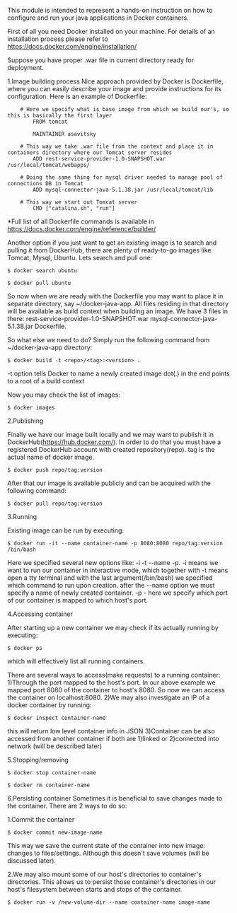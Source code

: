 This module is intended to represent a hands-on instruction on how to configure and run your java applications in
Docker containers.

First of all you need Docker installed on your machine. For details of an installation process please refer to
https://docs.docker.com/engine/installation/

Suppose you have proper .war file in current directory ready for deployment.

1.Image building process
Nice approach provided by Docker is Dockerfile, where you can easily describe your image and provide instructions for
its configuration. Here is an example of Dockerfile:

        # Here we specify what is base image from which we build our's, so this is basically the first layer
            FROM tomcat

            MAINTAINER asavitsky

        # This way we take .war file from the context and place it in containers directory where our Tomcat server resides
            ADD rest-service-provider-1.0-SNAPSHOT.war /usr/local/tomcat/webapps/

        # Doing the same thing for mysql driver needed to manage pool of connections DB in Tomcat
            ADD mysql-connector-java-5.1.38.jar /usr/local/tomcat/lib

        # This way we start out Tomcat server
            CMD ["catalina.sh", "run"]

*Full list of all Dockerfile commands is available in https://docs.docker.com/engine/reference/builder/

Another option if you just want to get an existing image is to search and pulling it from DockerHub, there are plenty
of ready-to-go images like Tomcat, Mysql, Ubuntu. Lets search and pull one:
```
$ docker search ubuntu
```
```
$ docker pull ubuntu
```
So now when we are ready with the Dockerfile you may want to place it in separate directory, say ~/docker-java-app.
All files residing in that directory will be available as build context when building an image. We have 3 files in there:
rest-service-provider-1.0-SNAPSHOT.war  mysql-connector-java-5.1.38.jar  Dockerfile.

So what else we need to do? Simply run the following command from ~/docker-java-app directory:
```
$ docker build -t <repo>/<tag>:<version> .
```        
-t option tells Docker to name a newly created image
dot(.) in the end points to a root of a build context

Now you may check the list of images:
```
$ docker images
```
2.Publishing

Finally we have our image built locally and we may want to publish it in DockerHub(https://hub.docker.com/).
In order to do that you must have a registered DockerHub account with created repository(repo). tag is the actual
name of docker image.
```
$ docker push repo/tag:version
```
After that our image is available publicly and can be acquired with the following command:
```
$ docker pull repo/tag:version
```
3.Running

Existing image can be run by executing:
```
$ docker run -it --name container-name -p 8080:8080 repo/tag:version /bin/bash
```
Here we specified several new options like: -i -t --name -p.
-i means we want to run our container in interactive mode, which together with
-t means open a tty terminal and with the last argument(/bin/bash) we specified which command to run upon creation.
after the --name option we must specify a name of newly created container.
-p - here we specify which port of our container is mapped to which host's port.

4.Accessing container

After starting up a new container we may check if its actually running by executing:
```
$ docker ps
```
which will effectively list all running containers.

There are several ways to access(make requests) to a running container:
    1)Through the port mapped to the host's port. In our above example we mapped port 8080 of the container to
host's 8080. So now we can access the container on localhost:8080.
    2)We may also investigate an IP of a docker container by running:
```     
$ docker inspect container-name
```
this will return low level container info in JSON
    3)Container can be also accessed from another container if both are 1)linked or 2)connected into network
(will be described later)

5.Stopping/removing
```
$ docker stop container-name
```
```
$ docker rm container-name
```
6.Persisting container
Sometimes it is beneficial to save changes made to the container.
There are 2 ways to do so:
    
   1.Commit the container
``` 
$ docker commit new-image-name
``` 
This way we save the current state of the container into new image: changes to files/settings. Although this doesn't save
volumes (will be discussed later).

   2.We may also mount some of our host's directories to container's directories. This allows us to persist those
container's directories in our host's filesystem between starts and stops of the container.

```
$ docker run -v /new-volume-dir --name container-name image-name
```







